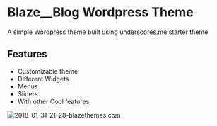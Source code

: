 # Blaze__Blog Wordpress Theme
A simple Wordpress theme built using  [underscores.me](https://underscores.me/) starter theme.

## Features
* Customizable theme
* Different Widgets
* Menus
* Sliders
* With other Cool features

![2018-01-31-21-28-blazethemes com](https://user-images.githubusercontent.com/9720922/35634111-f6fe2fe0-06d2-11e8-8ca6-05e1a60d979f.png)


